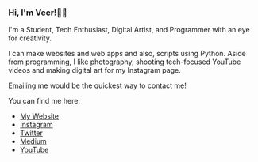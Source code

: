 ### Hi, I'm Veer!👋🏼

I'm a Student, Tech Enthusiast, Digital Artist, and Programmer with an eye for creativity.

I can make websites and web apps and also, scripts using Python.
Aside from programming, I like photography, shooting tech-focused YouTube videos and making digital art for my Instagram page.

[Emailing](mailto:vtube258@gmail.com) me would be the quickest way to contact me!

You can find me here:
* [My Website](https://vmax258.github.io/)
* [Instagram](https://www.instagram.com/vmax258/)
* [Twitter](https://twitter.com/vmax258/)
* [Medium](veer258.medium.com)
* [YouTube](https://www.youtube.com/channel/UCsv0kp2aBmOcEXYEqI5fTiQ)

